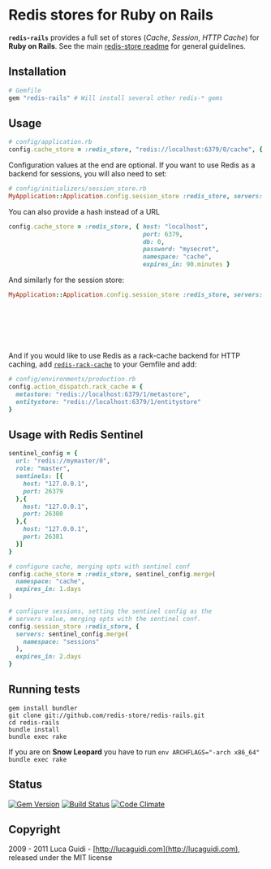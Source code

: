 # Redis stores for Ruby on Rails

__`redis-rails`__ provides a full set of stores (*Cache*, *Session*, *HTTP Cache*) for __Ruby on Rails__. See the main [redis-store readme](https://github.com/redis-store/redis-store) for general guidelines.

## Installation

```ruby
# Gemfile
gem "redis-rails" # Will install several other redis-* gems
```

## Usage

```ruby
# config/application.rb
config.cache_store = :redis_store, "redis://localhost:6379/0/cache", { expires_in: 90.minutes }
```

Configuration values at the end are optional. If you want to use Redis as a backend for sessions, you will also need to set:

```ruby
# config/initializers/session_store.rb
MyApplication::Application.config.session_store :redis_store, servers: "redis://localhost:6379/0/session"
```

You can also provide a hash instead of a URL

```ruby
config.cache_store = :redis_store, { host: "localhost",
                                     port: 6379,
                                     db: 0,
                                     password: "mysecret",
                                     namespace: "cache",
                                     expires_in: 90.minutes }
```

And similarly for the session store:

```ruby
MyApplication::Application.config.session_store :redis_store, servers: { host: "localhost",
                                                                         port: 6379,
                                                                         db: 0,
                                                                         password: "mysecret",
                                                                         namespace: "session"
                                                                       },
                                                                       expires_in: 90.minutes
```

And if you would like to use Redis as a rack-cache backend for HTTP caching, add [`redis-rack-cache`](https://github.com/redis-store/redis-rack-cache) to your Gemfile and add:

```ruby
# config/environments/production.rb
config.action_dispatch.rack_cache = {
  metastore: "redis://localhost:6379/1/metastore",
  entitystore: "redis://localhost:6379/1/entitystore"
}
```

## Usage with Redis Sentinel

```ruby
sentinel_config = {
  url: "redis://mymaster/0",
  role: "master",
  sentinels: [{
    host: "127.0.0.1",
    port: 26379
  },{
    host: "127.0.0.1",
    port: 26380
  },{
    host: "127.0.0.1",
    port: 26381
  }]
}

# configure cache, merging opts with sentinel conf
config.cache_store = :redis_store, sentinel_config.merge(
  namespace: "cache",
  expires_in: 1.days
)

# configure sessions, setting the sentinel config as the
# servers value, merging opts with the sentinel conf.
config.session_store :redis_store, {
  servers: sentinel_config.merge(
    namespace: "sessions"
  ),
  expires_in: 2.days
}
```

## Running tests

```shell
gem install bundler
git clone git://github.com/redis-store/redis-rails.git
cd redis-rails
bundle install
bundle exec rake
```

If you are on **Snow Leopard** you have to run `env ARCHFLAGS="-arch x86_64" bundle exec rake`

## Status

[![Gem Version](https://badge.fury.io/rb/redis-rails.png)](http://badge.fury.io/rb/redis-rails) [![Build Status](https://secure.travis-ci.org/redis-store/redis-rails.png?branch=master)](http://travis-ci.org/jodosha/redis-rails?branch=master) [![Code Climate](https://codeclimate.com/github/jodosha/redis-store.png)](https://codeclimate.com/github/redis-store/redis-rails)

## Copyright

2009 - 2011 Luca Guidi - [http://lucaguidi.com](http://lucaguidi.com), released under the MIT license
